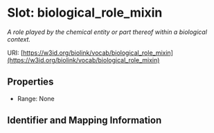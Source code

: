 # Slot: biological_role_mixin
_A role played by the chemical entity or part thereof within a biological context._


URI: [https://w3id.org/biolink/vocab/biological_role_mixin](https://w3id.org/biolink/vocab/biological_role_mixin)



<!-- no inheritance hierarchy -->


## Properties

 * Range: None



## Identifier and Mapping Information





